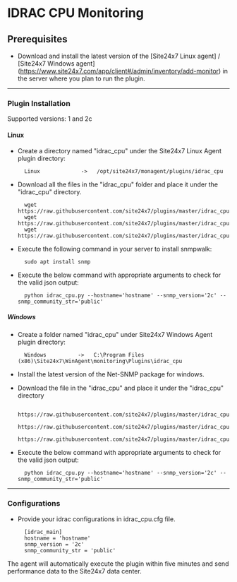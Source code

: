 # IDRAC CPU Monitoring
                                                                                              
## Prerequisites

- Download and install the latest version of the [Site24x7 Linux agent] / [Site24x7 Windows agent] (https://www.site24x7.com/app/client#/admin/inventory/add-monitor) in the server where you plan to run the plugin.
---

### Plugin Installation  

Supported versions: 1 and 2c

#### Linux

- Create a directory named "idrac_cpu" under the Site24x7 Linux Agent plugin directory: 

		Linux             ->   /opt/site24x7/monagent/plugins/idrac_cpu
      
- Download all the files in the "idrac_cpu" folder and place it under the "idrac_cpu" directory.

		wget https://raw.githubusercontent.com/site24x7/plugins/master/idrac_cpu/idrac_cpu.py
		wget https://raw.githubusercontent.com/site24x7/plugins/master/idrac_cpu/idrac_cpu.cfg
		wget https://raw.githubusercontent.com/site24x7/plugins/master/idrac_cpu/SNMPUtil.py

- Execute the following command in your server to install snmpwalk: 

		sudo apt install snmp

- Execute the below command with appropriate arguments to check for the valid json output:

		python idrac_cpu.py --hostname='hostname' --snmp_version='2c' --snmp_community_str='public'

##### Windows 

- Create a folder named "idrac_cpu" under Site24x7 Windows Agent plugin directory: 

		Windows          ->   C:\Program Files (x86)\Site24x7\WinAgent\monitoring\Plugins\idrac_cpu
		
- Install the latest version of the Net-SNMP package for windows.
		
- Download the file in the "idrac_cpu" and place it under the "idrac_cpu" directory
  
		https://raw.githubusercontent.com/site24x7/plugins/master/idrac_cpu/idrac_cpu.py
		https://raw.githubusercontent.com/site24x7/plugins/master/idrac_cpu/idrac_cpu.cfg
		https://raw.githubusercontent.com/site24x7/plugins/master/idrac_cpu/SNMPUtil.py
		
- Execute the below command with appropriate arguments to check for the valid json output:

		python idrac_cpu.py --hostname='hostname' --snmp_version='2c' --snmp_community_str='public'
---

### Configurations

- Provide your idrac configurations in idrac_cpu.cfg file.

		[idrac_main]
		hostname = 'hostname'
		snmp_version = '2c' 
		snmp_community_str = 'public'
		
The agent will automatically execute the plugin within five minutes and send performance data to the Site24x7 data center.





